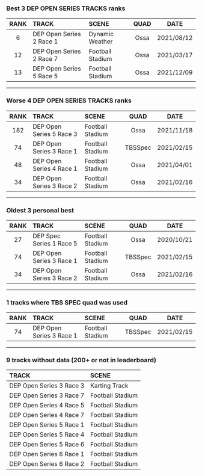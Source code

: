### Best 3 DEP OPEN SERIES TRACKS ranks
|RANK|TRACK|SCENE|QUAD|DATE|
|:---:|:---|:---|:---:|:---:|
|6|DEP Open Series 2 Race 1|Dynamic Weather|Ossa|2021/08/12|
|12|DEP Open Series 2 Race 7|Football Stadium|Ossa|2021/03/17|
|13|DEP Open Series 5 Race 5|Football Stadium|Ossa|2021/12/09|
---
### Worse 4 DEP OPEN SERIES TRACKS ranks
|RANK|TRACK|SCENE|QUAD|DATE|
|:---:|:---|:---|:---:|:---:|
|182|DEP Open Series 5 Race 3|Football Stadium|Ossa|2021/11/18|
|74|DEP Open Series 3 Race 1|Football Stadium|TBSSpec|2021/02/15|
|48|DEP Open Series 4 Race 1|Football Stadium|Ossa|2021/04/01|
|34|DEP Open Series 3 Race 2|Football Stadium|Ossa|2021/02/16|
---
### Oldest 3 personal best
|RANK|TRACK|SCENE|QUAD|DATE|
|:---:|:---|:---|:---:|:---:|
|27|DEP Spec Series 1 Race 5|Football Stadium|Ossa|2020/10/21|
|74|DEP Open Series 3 Race 1|Football Stadium|TBSSpec|2021/02/15|
|34|DEP Open Series 3 Race 2|Football Stadium|Ossa|2021/02/16|
---
### 1 tracks where TBS SPEC quad was used
|RANK|TRACK|SCENE|QUAD|DATE|
|:---:|:---|:---|:---:|:---:|
|74|DEP Open Series 3 Race 1|Football Stadium|TBSSpec|2021/02/15|
---
### 9 tracks without data (200+ or not in leaderboard)
|TRACK|SCENE|
|:---|:---|
|DEP Open Series 3 Race 3|Karting Track|
|DEP Open Series 3 Race 7|Football Stadium|
|DEP Open Series 4 Race 5|Football Stadium|
|DEP Open Series 4 Race 7|Football Stadium|
|DEP Open Series 5 Race 1|Football Stadium|
|DEP Open Series 5 Race 4|Football Stadium|
|DEP Open Series 5 Race 6|Football Stadium|
|DEP Open Series 6 Race 1|Football Stadium|
|DEP Open Series 6 Race 2|Football Stadium|
